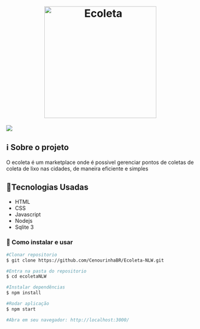 <h1 align="center"><img width="300px" src="https://github.com/CenourinhaBR/Ecoleta-NLW/blob/master/public/assets/chef.svg" alt="Ecoleta" /></h1>

<img src="https://github.com/CenourinhaBR/Ecoleta-NLW/blob/master/Media/HOME.png">

<h2>ℹ️ Sobre o projeto</h2>

O ecoleta é um marketplace onde é possivel gerenciar pontos de coletas de coleta de lixo nas cidades, de maneira eficiente e simples


<h2>🚀Tecnologias Usadas</h2>

- HTML
- CSS
- Javascript
- Nodejs
- Sqlite 3

<h3>📌 Como instalar e usar</h3>

```bash
#Clonar repositorio
$ git clone https://github.com/CenourinhaBR/Ecoleta-NLW.git

#Entra na pasta do repositorio
$ cd ecoletaNLW

#Instalar dependências
$ npm install

#Rodar aplicação
$ npm start

#Abra em seu navegador: http://localhost:3000/
```
